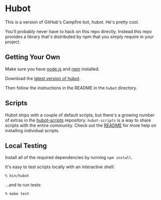 # Hubot

This is a version of GitHub's Campfire bot, hubot. He's pretty cool.

You'll probably never have to hack on this repo directly.  Instead this
repo provides a library that's distributed by npm that you simply
require in your project.

## Getting Your Own

Make sure you have [node.js](http://nodejs.org/) and [npm](http://npmjs.org/) installed.

Download the [latest version of hubot](https://github.com/github/hubot/downloads).

Then follow the instructions in the README in the `hubot` directory.

## Scripts

Hubot ships with a couple of default scripts, but there's a growing
number of extras in the [hubot-scripts](https://github.com/github/hubot-scripts)
repository.  `hubot-scripts` is a way to share scripts with the entire
community.  Check out the [README](https://github.com/github/hubot-scripts#readme)
for more help on installing individual scripts.

## Local Testing

Install all of the required dependencies by running `npm install`.

It's easy to test scripts locally with an interactive shell:

    % bin/hubot

...and to run tests:

    % make test
